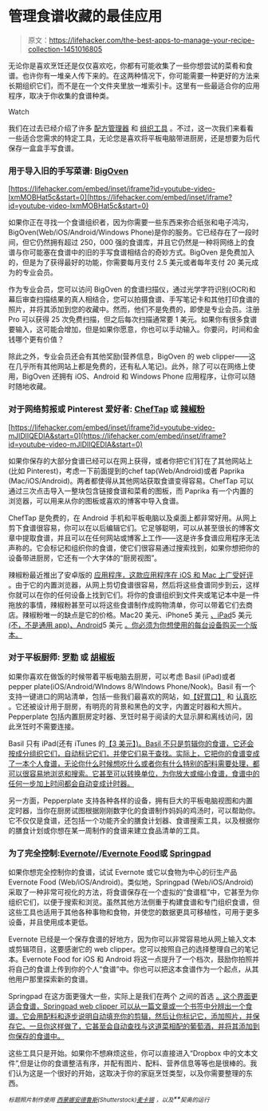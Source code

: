 # 管理食谱收藏的最佳应用

> 原文：<https://lifehacker.com/the-best-apps-to-manage-your-recipe-collection-1451016805>

无论你是喜欢烹饪还是仅仅喜欢吃，你都有可能收集了一些你想尝试的菜肴和食谱。也许你有一堆亲人传下来的。在这两种情况下，你可能需要一种更好的方法来长期组织它们，而不是在一个文件夹里放一堆索引卡。这里有一些最适合你的应用程序，取决于你收集的食谱种类。

Watch

我们在过去已经介绍了许多 [配方管理器](https://lifehacker.com/five-best-recipe-managers-5289792) 和 [组织工具](http://lifehacker.com/five-best-recipe-organization-tools-5862746) 。不过，这一次我们来看看一些适合您需求的特定工具，无论您是喜欢将平板电脑带进厨房，还是想要为后代保存一盒盒手写食谱。

### 用于导入旧的手写菜谱: [BigOven](http://www.bigoven.com/)

 [https://lifehacker.com/embed/inset/iframe?id=youtube-video-IxmMOBHat5c&start=0](https://lifehacker.com/embed/inset/iframe?id=youtube-video-IxmMOBHat5c&start=0) 

如果你正在寻找一个食谱组织者，因为你需要一些东西来弥合纸张和电子鸿沟，BigOven(Web/iOS/Android/Windows Phone)是你的服务。它已经存在了一段时间，但它仍然拥有超过 250，000 强的食谱库，并且它仍然是一种将网络上的食谱与你可能塞在食谱中的旧的手写食谱相结合的奇妙方式。BigOven 是免费加入的，但是为了获得最好的功能，你需要每月支付 2.5 美元或者每年支付 20 美元成为的专业会员。

作为专业会员，您可以访问 BigOven 的食谱扫描仪，通过光学字符识别(OCR)和幕后审查扫描结果的真人相结合，您可以拍摄食谱、手写笔记卡和其他打印食谱的照片，并将其添加到您的收藏中。然而，他们不是免费的，即使是专业会员。注册 Pro 可以获得 25 次免费扫描，但之后每次扫描通常要 1 美元。如果你有很多食谱要输入，这可能会增加，但是如果你愿意，你也可以手动输入。你要问，时间和金钱哪个更有价值？

除此之外，专业会员还会有其他奖励(营养信息，BigOven 的 web clipper——这在几乎所有其他网站上都是免费的，还有私人笔记)。此外，除了可以在网络上使用，BigOven 还拥有 iOS、Android 和 Windows Phone 应用程序，让你可以随时随地收藏。

### 对于网络剪报或 Pinterest 爱好者: [ChefTap](http://cheftap.com/) 或 [辣椒粉](http://paprikaapp.com/)

 [https://lifehacker.com/embed/inset/iframe?id=youtube-video-mJlDlIQEDlA&start=0](https://lifehacker.com/embed/inset/iframe?id=youtube-video-mJlDlIQEDlA&start=0) 

如果你保存的大部分食谱已经可以在网上获得，或者你把它们钉在了其他网站上(比如 Pinterest)，考虑一下前面提到的chef tap(Web/Android)或者 Paprika (Mac/iOS/Android)。两者都使得从其他网站获取食谱变得容易。ChefTap 可以通过三次点击导入一整块包含链接食谱和菜肴的图板，而 Paprika 有一个内置的浏览器，可以用来从你的图板或喜欢的博客中导入食谱。

ChefTap 是免费的，在 Android 手机和平板电脑以及桌面上都非常好用。从网上剪下食谱很容易，你可以在以后编辑它们。它足够聪明，可以从甚至很长的博客文章中提取食谱，并且可以在任何网站或博客上工作——这是许多食谱应用程序无法声称的。它会标记和组织你的食谱，使它们很容易通过搜索找到，如果你想把你的设备带进厨房，它还有一个大字体的“厨房视图”。

辣椒粉最近推出了安卓版的 [应用程序，这款应用程序在 iOS 和 Mac 上广受好评](http://lifehacker.com/five-best-recipe-organization-tools-5862746) 。由于它的内置浏览器，从网上剪切食谱很容易，然后将这些食谱同步到云，这样你就可以在你的任何设备上找到它们。将你的食谱组织到文件夹或笔记本中是一件拖放的事情，辣椒粉甚至可以将这些食谱制作成购物清单，你可以带着它们去商店。辣椒粉唯一的缺点是它的价格。Mac20 美元、iPhone5 美元 [、iPad](https://itunes.apple.com/us/app/paprika-recipe-manager-for/id406732590?mt=8)5 美元 [(不，不是通用 app)、Android](https://itunes.apple.com/us/app/paprika-recipe-manager/id392408028?mt=8)5 美元 [。你必须为你想使用的每台设备购买一个版本。](https://play.google.com/store/apps/details?id=com.hindsightlabs.paprika)

### 对于平板厨师: [罗勒](http://basil-app.com/) 或 [胡椒板](http://www.pepperplate.com/)

如果你喜欢在做饭的时候带着平板电脑去厨房，可以考虑 Basil (iPad)或者 pepper plate(iOS/Android/WIndows 8/WIndows Phone/Nook)。Basil 有一个支持一键进口的网站清单，包括一些我们最喜欢的网站，如[【好胃口】](http://bonappetit.com) 和 [认真吃](http://seriouseats.com/) 。它还被设计用于厨房，有明亮的背景和黑色的文字，内置定时器和大照片。Pepperplate 包括内置厨房定时器、烹饪时易于阅读的大显示屏和离线访问，因此烹饪时不需要连接。

Basil 只有 iPad(还有 iTunes 的[【3 美元】)。Basil 不只是剪辑你的食谱，它还会按成分组织它们，自动标记它们，并使它们易于查找。实际上，它把你的食谱变成了一本个人食谱，无论你什么时候想吃什么或者你有什么特别的配料需要处理，都可以很容易地浏览和搜索。它甚至可以转换单位，为你放大或缩小食谱，食谱中的任何一步加上时间都会自动变成计时器。](https://itunes.apple.com/us/app/basil-smart-recipe-manager./id506590870?mt=8)

另一方面，Pepperplate 支持各种各样的设备，拥有巨大的平板电脑视图和内置定时器，当你在厨房试图根据刚刚数字化的食谱制作妈妈的鸡汤时，可以帮助你。它不仅仅是食谱，还包括一个功能齐全的膳食计划器、食谱搜索工具，以及根据你的膳食计划或你想在某一周制作的食谱来建立食品清单的工具。

### 为了完全控制:[Evernote](http://evernote.com/)//[Evernote Food](http://evernote.com/food/)或 [Springpad](http://springpad.com/)

如果你想完全控制你的食谱，试试 Evernote 或它以食物为中心的衍生产品 Evernote Food (Web/iOS/Android)。类似地，Springpad (Web/iOS/Android)采取了一种非常可视化的方法，将食谱保存在一个虚拟的“食谱框”中，它甚至为你组织它们，以便于搜索和浏览。虽然其他方法侧重于构建食谱和专门组织食谱，但这些工具也适用于其他各种事物和食物，并使您的数据更具可移植性，可用于更多设备，并且使用成本更低。

Evernote 已经是一个保存食谱的好地方，因为你可以非常容易地从网上输入文本或剪辑项目，这要感谢它的 web clipper。您可以按照自己的选择整理自己的笔记本。Evernote Food for iOS 和 Android 将这一点提升了一个档次，鼓励你拍照并将自己的食谱上传到你的个人“食谱”中。你也可以把这本食谱作为一个起点，从其他用户那里探索新的食谱。

Springpad 在这方面更强大一些，实际上是我们在两个 之间的首选 [。这个界面更适合食谱，Springpad web clipper 可以从一篇文章或一个书签中分辨出一个食谱。它会用配料和逐步说明自动填充你的剪辑，然后让你标记它，添加照片，并保存它。一旦你这样做了，它甚至会自动查找与这道菜相配的葡萄酒，并将其添加到你保存的食谱中。](https://lifehacker.com/should-i-use-springpad-or-evernote-504486764)

这些工具只是开始。如果你不想麻烦这些，你可以直接进入“Dropbox 中的文本文件”,但是让你的食谱整洁有序，并配有图片、配料、营养信息等等也是很棒的。我们认为这是一个很好的开始，这取决于你的家庭烹饪类型，以及你需要整理的东西。

*<small>标题照片制作使用</small>* [*<small>西蒙娜安德鲁斯</small>*](http://www.shutterstock.com/pic.mhtml?id=129322163&src=idMel)*<small>(Shutterstock)</small>*[*<small>麦卡锡</small>*](http://www.flickr.com/photos/37570710@N02/8262428016/) *<small>，以及</small>**<small>契奥的运行</small>*